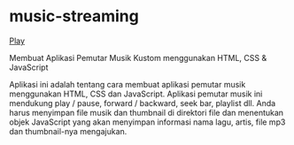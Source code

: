 # music-streaming
 
<a href="https://onysu.github.io/music-streaming/">Play</a>

Membuat Aplikasi Pemutar Musik Kustom menggunakan HTML, CSS & JavaScript

Aplikasi ini adalah tentang cara membuat aplikasi pemutar musik menggunakan HTML, CSS dan JavaScript. Aplikasi pemutar musik ini mendukung play / pause, forward / backward, seek bar, playlist dll. Anda harus menyimpan file musik dan thumbnail di direktori file dan menentukan objek JavaScript yang akan menyimpan informasi nama lagu, artis, file mp3 dan thumbnail-nya mengajukan.